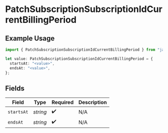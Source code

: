 # PatchSubscriptionSubscriptionIdCurrentBillingPeriod

## Example Usage

```typescript
import { PatchSubscriptionSubscriptionIdCurrentBillingPeriod } from "jani-payments/models/operations";

let value: PatchSubscriptionSubscriptionIdCurrentBillingPeriod = {
  startsAt: "<value>",
  endsAt: "<value>",
};
```

## Fields

| Field              | Type               | Required           | Description        |
| ------------------ | ------------------ | ------------------ | ------------------ |
| `startsAt`         | *string*           | :heavy_check_mark: | N/A                |
| `endsAt`           | *string*           | :heavy_check_mark: | N/A                |